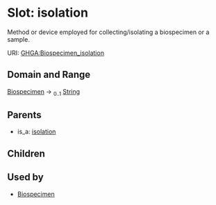 
# Slot: isolation


Method or device employed for collecting/isolating a biospecimen or a sample.

URI: [GHGA:Biospecimen_isolation](https://w3id.org/GHGA/Biospecimen_isolation)


## Domain and Range

[Biospecimen](Biospecimen.md) &#8594;  <sub>0..1</sub> [String](types/String.md)

## Parents

 *  is_a: [isolation](isolation.md)

## Children


## Used by

 * [Biospecimen](Biospecimen.md)
